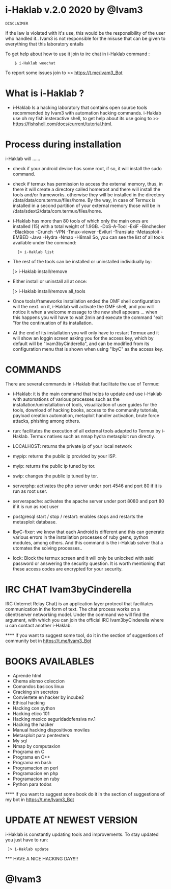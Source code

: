 # i-Haklab v.2.0 2020 by @Ivam3

	DISCLAIMER
If the law is violated with it's use, this would be the responsibility of the user who handled it..
Ivam3 is not responsible for the misuse that can be given to everything that this laboratory entails

To get help about how to use it join to irc chat in i-Haklab command :

        $ i-Haklab weechat

To report some issues join to >> https://t.me/Ivam3_Bot

# What is i-Haklab ?

- i-Haklab Is a hacking laboratory that contains open source tools recommended by Ivam3 with automation hacking commands. i-Haklab use oh my fish insteractive shell, to get help about its use going to >> https://fishshell.com/docs/current/tutorial.html.

# Process during installation

i-Haklab will ......
- check if your android device has some root, if so, it will install the sudo command.
- check if termux has permission to access the external memory, thus, in there it will create a directory called homeroot and there will install the tools and/or frameworks. otherwise they will be installed in the directory /data/data/com.termux/files/home. By the way, in case of Termux is installed in a second partition of your external memory those will be in /data/sdext2/data/com.termux/files/home.
- i-Haklab has more than 80 tools of which only the main ones are installed (15) with a total weight of 1.9GB. -DoS-A-Tool -ExiF -Binchecker -Blackbox -Crunch -VPN -Tmux-viewer -Evilurl -Translate -Metasploit -EMBED -Java -Hydra -Nmap -H8mail So, you can see the list of all tools available under the command:

        ]> i-Haklab list

- The rest of the tools can be installed or uninstalled individually by:

	]> i-Haklab install/remove <tool name>

- Either install or uninstall all at once:

	]> i-Haklab install/remove all_tools

- Once tools/frameworks installation ended the OMF shell configuration will the next. on it, i-Haklab will activate the OMF shell, and you will notice it when a welcome message to the new shell appears ... when this happens you will have to wait 2min and execute the command "exit "for the continuation of its installation.

- At the end of its installation you will only have to restart Termux and it will show an loggin screen asking you for the access key, which by default will be "Ivam3byCinderella", and can be modified from its configuration menu that is shown when using "IbyC" as the access key.

# COMMANDS

There are several commands in i-Haklab that facilitate the use of Termux:

- i-Haklab: it is the main command that helps to update and use i-Haklab with automations of various processes such as the installation/uninstallation of tools, visualization of user guides for the tools, download of hacking books, access to the community tutorials, payload creation automation, metaploit handler activation, brute force attacks, phishing among others.

- run: facilitates the execution of all external tools adapted to Termux by i-Haklab. Termux natives such as nmap hydra metasploit run directly.

- LOCALHOST: returns the private ip of your local network

- mypip: returns the public ip provided by your ISP.

- myip: returns the public ip tuned by tor.

- swip: changes the public ip tuned by tor.

- serverphp: activates the php server under port 4546 and port 80 if it is run as root user.

- serverapache: activates the apache server under port 8080 and port 80 if it is run as root user

- postgresql start / stop / restart: enables stops and restarts the metasploit database.

- IbyC-fixer: we know that each Android is different and this can generate various errors in the installation processes of ruby gems, python modules, among others. And this command is the i-Haklab solver that a
utomates the solving processes..

- lock: Block the termux screen and it will only be unlocked with said password or answering the security question. It is worth mentioning that these access codes are encrypted for your security.


# IRC CHAT Ivam3byCinderella

IRC (Internet Relay Chat) is an application layer protocol that facilitates communication in the form of text. The chat process works on a client/server networking model. Under the command <i-Haklab> we will find the <weechat> argument, with which you can join the official IRC Ivam3byCinderella where u can contact another i-Haklab.

**** If you want to suggest some tool, do it in the section of suggestions of community bot in https://t.me/Ivam3_Bot

# BOOKS AVAILABLES

- Aprende html
- Chema alonso coleccion
- Comandos basicos linux
- Cracking sin secretos
- Conviertete en hacker by incube2
- Ethical hacking
- Hacking con python
- Hacking etico 101
- Hacking mexico seguridadofensiva nv.1
- Hacking the hacker
- Manual hacking dispositivos moviles
- Metasploit para pentesters
- My sql
- Nmap by computaxion
- Programa en C
- Programa en C++
- Programa en bash
- Programacion en perl
- Programacion en php
- Programacion en ruby
- Python para todos

**** If you want to suggest some book do it in the section of suggestions of my bot in https://t.me/Ivam3_Bot

# UPDATE AT NEWEST VERSION 

i-Haklab is constantly updating tools and improvements. To stay updated you just have to run:

	 ]> i-Haklab update

*** HAVE A NICE HACKING DAY!!!!

# 			@Ivam3
